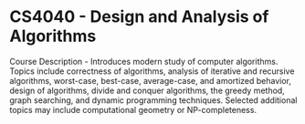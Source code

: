 # CS4040 - Design and Analysis of Algorithms

Course Description - 
Introduces modern study of computer algorithms. Topics include correctness of algorithms, analysis of iterative and recursive algorithms, 
worst-case, best-case, average-case, and amortized behavior, design of algorithms, divide and conquer algorithms, the greedy method, graph searching, 
and dynamic programming techniques. Selected additional topics may include computational geometry or NP-completeness.
